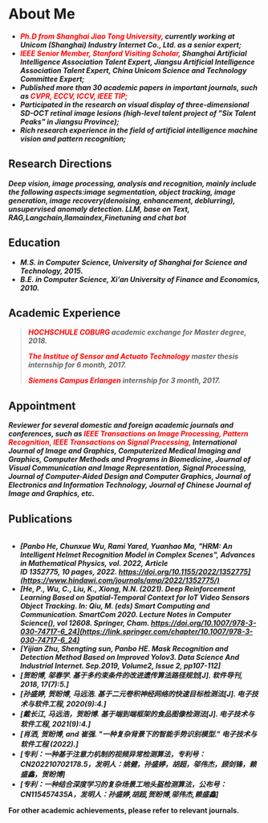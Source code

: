 <!--
 * @Description: 
 * @Author: Panbo Hey
 * @Date: 2024-06-03 08:52:18
 * @LastEditTime: 2024-06-05 09:49:09
 * @LastEditors: Panbo Hey
-->
<!-- ---
layout: default
--- -->
# About Me

* ***<font color=Red>Ph.D from Shanghai Jiao Tong University,</font> currently working at Unicom (Shanghai) Industry Internet Co., Ltd. as a
  senior expert;***
* ***<font color=Red>IEEE Senior Member, Stanford Visiting Scholar,</font> Shanghai Artificial Intelligence Association Talent Expert, Jiangsu
  Artificial Intelligence Association Talent Expert, China Unicom Science and Technology Committee Expert;***
* ***Published more than 30 academic papers in important journals, such as <font color=Red>CVPR, ECCV, ICCV, IEEE TIP;</font>***
* ***Participated in the research on visual display of three-dimensional SD-OCT retinal image lesions (high-level talent
  project of "Six Talent Peaks" in Jiangsu Province);***
* ***Rich research experience in the field of artificial intelligence machine vision and pattern recognition;***

## Research Directions

***Deep vision, image processing, analysis and recognition, mainly include the following aspects:image segmentation,
object tracking, image generation, image recovery(denoising, enhancement, deblurring), unsupervised anomaly
detection.
LLM, base on Text, RAG,Langchain,llamaindex,Finetuning and chat bot***

## Education

<!-- * ***Ph.D in Computer Science, Shanghai Jiao Tong University, 2015.*** -->
* ***M.S. in Computer Science, University of Shanghai for Science and Technology, 2015.***
* ***B.E. in Computer Science, Xi’an University of Finance and Economics, 2010.***

## Academic Experience

> ***<font color=Red>HOCHSCHULE COBURG</font> academic exchange for Master degree, 2018.***
>
> ***<font color=Red>The Institue of Sensor and Actuato Technology</font> master thesis internship for 6 month, 2017.***
>
> ***<font color=Red>Siemens Campus Erlangen</font> internship for 3 month, 2017.***

## Appointment

***Reviewer for several domestic and foreign academic journals and conferences, such as <font color=Red>IEEE Transactions
on Image Processing, Pattern Recognition, IEEE Transactions on Signal Processing,</font> International Journal of Image
and Graphics, Computerized Medical Imaging and Graphics, Computer Methods and Programs in Biomedicine, Journal of Visual
Communication and Image Representation, Signal Processing, Journal of Computer-Aided Design and Computer Graphics,
Journal of Electronics and Information Technology, Journal of Chinese Journal of Image and Graphics, etc.***

## Publications

|                                                                    |                                                                                                                                 |
|:-------------------------------------------------------------------|:--------------------------------------------------------------------------------------------------------------------------------|
* ***[Panbo He, Chunxue Wu, Rami Yared, Yuanhao Ma, "HRM: An Intelligent Helmet Recognition Model in Complex Scenes", Advances in Mathematical Physics, vol. 2022, Article ID 1352775, 10 pages, 2022. https://doi.org/10.1155/2022/1352775](https://www.hindawi.com/journals/amp/2022/1352775/)***
* ***[He, P., Wu, C., Liu, K., Xiong, N.N. (2021). Deep Reinforcement Learning Based on Spatial-Temporal Context for IoT Video Sensors Object Tracking. In: Qiu, M. (eds) Smart Computing and Communication. SmartCom 2020. Lecture Notes in Computer Science(), vol 12608. Springer, Cham. https://doi.org/10.1007/978-3-030-74717-6_24](https://link.springer.com/chapter/10.1007/978-3-030-74717-6_24)***
* ***[Yijian Zhu, Shengting sun, Panbo HE. Mask Recognition and Detection Method Based on Improved Yolov3. Data Science And Industrial Internet. Sep.2019, Volume2, Issue 2, pp107-112]***
* ***[贺盼博, 邬春学. 基于多约束条件的改进遗传算法路径规划[J]. 软件导刊, 2018, 17(7):5.]***
* ***[孙盛婷, 贺盼博, 马远浩. 基于二元卷积神经网络的快速目标检测法[J]. 电子技术与软件工程, 2020(9):4.]***
* ***[戴长江, 马远浩，贺盼博. 基于端到端框架的食品图像检测法[J]. 电子技术与软件工程, 2021(9):4.]***
* ***[肖洒, 贺盼博, and 崔强. "一种复杂背景下的智能手势识别模型." 电子技术与软件工程 (2022).]***
* ***[专利：一种基于注意力机制的视频异常检测算法，专利号：CN202210702178.5，发明人：姚健，孙盛婷，胡超，邬伟杰，顾剑锋，赖盛鑫，贺盼博]***
* ***[专利：一种结合深度学习的复杂场景工地头盔检测算法，公布号：CN115457435A，发明人：孙盛婷,胡超,贺盼博,邬伟杰,赖盛鑫]***




**For other academic achievements, please refer to relevant journals.**


<!-- | [![img_4.png](img_4.png)](https://arxiv.org/pdf/2211.10052.pdf)    | ***[Pedestrian Spatio-Temporal Information Fusion For Video Anomaly Detection](https://arxiv.org/pdf/2211.10052.pdf)***         |
| [![img_5.png](img_5.png)](https://arxiv.org/pdf/2108.11055.pdf)    | ***[Normal Learning in Videos with Attention Prototype Network](https://arxiv.org/pdf/2108.11055.pdf)***                        |
| [![img_6.png](img_6.png)](https://arxiv.org/pdf/2212.05786.pdf)    | ***[Multi-scale Feature Imitation for Unsupervised Anomaly Localization](https://arxiv.org/pdf/2212.05786.pdf)***               |
| [![img_7.png](img_7.png)](https://arxiv.org/pdf/2212.01528v1.pdf)  | ***[IDMS: Instance Depth for Multi-scale Monocular 3D Object Detection](https://arxiv.org/pdf/2212.01528v1.pdf)***              |
| [![img_8.png](img_8.png)](https://arxiv.org/pdf/2210.09572.pdf)    | ***[Spatio-Temporal-based Context Fusion for Video Anomaly Detection](https://arxiv.org/pdf/2210.09572.pdf)***                  |
| [![img_9.png](img_9.png)](https://arxiv.org/pdf/2211.05364.pdf)    | ***[Efficient Unsupervised Video Object Segmentation Network Based on Motion Guidance](https://arxiv.org/pdf/2211.05364.pdf)*** |
| [![img_10.png](img_10.png)](https://arxiv.org/pdf/2211.12879.pdf)  | ***[Data Augmentation Vision Transformer for Fine-grained Image Classification](https://arxiv.org/pdf/2211.12879.pdf)***        |
| [![img_11.png](img_11.png)](https://arxiv.org/pdf/2212.12878.pdf)  | ***[A Lightweight Reconstruction Network for Surface Defect Inspection](https://arxiv.org/pdf/2212.12878.pdf)***                |

* ***[Application Strategy of Security Detection Technology in the Background of Computer Vision](https://liuluyanglly.github.io/)***
* ***[A Fast Monocular 3D Object Detection Fusing Instance Depth](https://liuluyanglly.github.io/)***

**For other academic achievements, please refer to relevant journals.** -->


